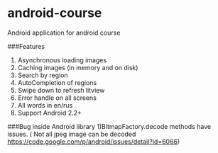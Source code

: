 android-course
==============

Android application for android course 

###Features
1) Asynchronous loading images <br>
2) Caching images (in memory and on disk) <br>
3) Search by region <br>
4) AutoCompletion of regions <br>
5) Swipe down to refresh litview <br>
6) Error handle on all screens <br>
7) All words in en/rus <br>
8) Support Android  2.2+ <br>

###Bug inside Android library
1)BitmapFactory.decode methods have issues. ( Not all jpeg image can be decoded <br> https://code.google.com/p/android/issues/detail?id=6066) <br>
